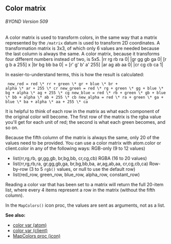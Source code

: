## Color matrix 
###### BYOND Version 509


A color matrix is used to transform colors, in the same way
that a matrix represented by the `/matrix` datum is used to transform 2D
coordinates. A transformation matrix is 3x3, of which only 6 values are
needed because the last column is always the same. A color matrix,
because it transforms four different numbers instead of two, is 5x5.
                    |rr rg rb ra 0|
                    |gr gg gb ga 0|
    [r g b a 255] x |br bg bb ba 0| = [r' g' b' a' 255]
                    |ar ag ab aa 0|
                    |cr cg cb ca 1|


In easier-to-understand terms, this is how the result is
calculated: 
```
 new_red = red \* rr + green \* gr + blue \* br +
alpha \* ar + 255 \* cr new_green = red \* rg + green \* gg + blue \*
bg + alpha \* ag + 255 \* cg new_blue = red \* rb + green \* gb + blue
\* bb + alpha \* ab + 255 \* cb new_alpha = red \* ra + green \* ga +
blue \* ba + alpha \* aa + 255 \* ca 
```
 

It is helpful
to think of each row in the matrix as what each component of the
original color will become. The first row of the matrix is the rgba
value you\'ll get for each unit of red; the second is what each green
becomes, and so on. 

Because the fifth column of the matrix is
always the same, only 20 of the values need to be provided. You can use
a color matrix with atom.color or client.color in any of the following
ways:
RGB-only (9 to 12 values)
+   list(rr,rg,rb, gr,gg,gb, br,bg,bb, cr,cg,cb)
RGBA (16 to 20 values)
+   list(rr,rg,rb,ra, gr,gg,gb,ga, br,bg,bb,ba, ar,ag,ab,aa,
    cr,cg,cb,ca)
Row-by-row (3 to 5 `rgb()` values, or null to use the default row)
+   list(red_row, green_row, blue_row, alpha_row, constant_row)


Reading a color var that has been set to a matrix will return
the full 20-item list, where every 4 items represent a row in the matrix
(without the fifth column). 

In the `MapColors()` icon proc, the
values are sent as arguments, not as a list.

**See also:**
+   [color var (atom)](/ref/atom/var/color.md) 
+   [color var (client)](/ref/client/var/color.md) 
+   [MapColors proc (icon)](/ref/icon/proc/MapColors.md) 